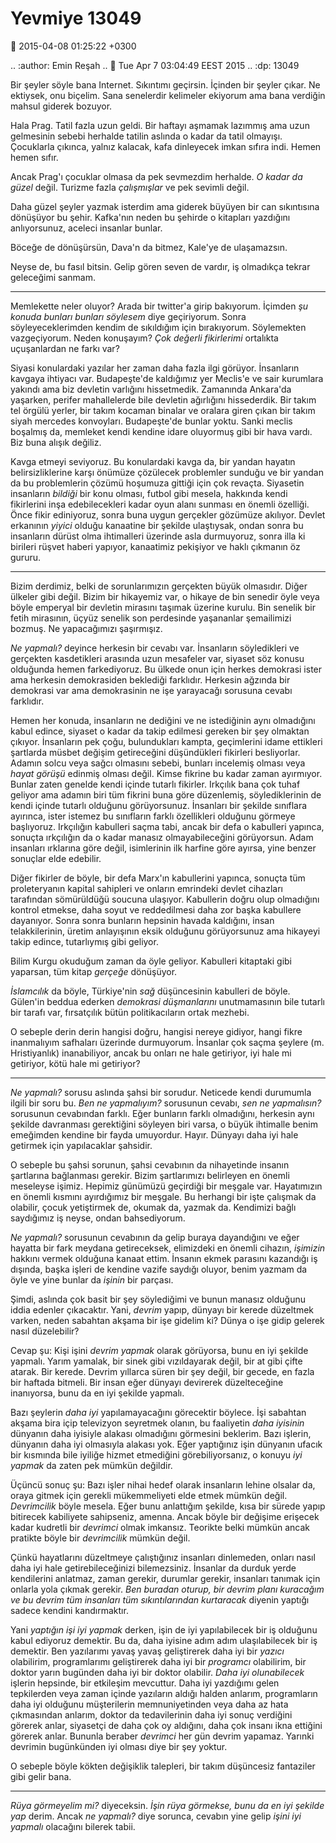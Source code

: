 Yevmiye 13049
=============

:date: 2015-04-08 01:25:22 +0300

.. :author: Emin Reşah
.. :date: Tue Apr  7 03:04:49 EEST 2015 
.. :dp: 13049 

Bir şeyler söyle bana Internet. Sıkıntımı geçirsin. İçinden bir şeyler
çıkar. Ne ektiysek, onu biçelim. Sana senelerdir kelimeler ekiyorum
ama bana verdiğin mahsul giderek bozuyor.

Hala Prag. Tatil fazla uzun geldi. Bir haftayı aşmamak lazımmış ama
uzun gelmesinin sebebi herhalde tatilin aslında o kadar da tatil
olmayışı. Çocuklarla çıkınca, yalnız kalacak, kafa dinleyecek imkan
sıfıra indi. Hemen hemen sıfır.

Ancak Prag'ı çocuklar olmasa da pek sevmezdim herhalde. *O kadar da
güzel* değil. Turizme fazla *çalışmışlar* ve pek sevimli değil.

Daha güzel şeyler yazmak isterdim ama giderek büyüyen bir can
sıkıntısına dönüşüyor bu şehir. Kafka'nın neden bu şehirde o kitapları
yazdığını anlıyorsunuz, aceleci insanlar bunlar.

Böceğe de dönüşürsün, Dava'n da bitmez, Kale'ye de ulaşamazsın. 

Neyse de, bu fasıl bitsin. Gelip gören seven de vardır, iş olmadıkça
tekrar geleceğimi sanmam.

------

Memlekette neler oluyor? Arada bir twitter'a girip bakıyorum. İçimden
*şu konuda bunları bunları söylesem* diye geçiriyorum. Sonra
söyleyeceklerimden kendim de sıkıldığım için bırakıyorum. Söylemekten
vazgeçiyorum. Neden konuşayım? *Çok değerli fikirlerimi* ortalıkta
uçuşanlardan ne farkı var?

Siyasi konulardaki yazılar her zaman daha fazla ilgi
görüyor. İnsanların kavgaya ihtiyacı var. Budapeşte'de kaldığımız yer
Meclis'e ve sair kurumlara yakındı ama biz devletin varlığını
hissetmedik. Zamanında Ankara'da yaşarken, perifer mahallelerde bile
devletin ağırlığını hissederdik. Bir takım tel örgülü yerler, bir
takım kocaman binalar ve oralara giren çıkan bir takım siyah mercedes
konvoyları. Budapeşte'de bunlar yoktu. Sanki meclis boşalmış da,
memleket kendi kendine idare oluyormuş gibi bir hava vardı. Biz buna
alışık değiliz.

Kavga etmeyi seviyoruz. Bu konulardaki kavga da, bir yandan hayatın
belirsizliklerine karşı önümüze çözülecek problemler sunduğu ve bir
yandan da bu problemlerin çözümü hoşumuza gittiği için çok
revaçta. Siyasetin insanların *bildiği* bir konu olması, futbol gibi
mesela, hakkında kendi fikirlerini inşa edebilecekleri kadar oyun
alanı sunması en önemli özelliği. Önce fikir ediniyoruz, sonra buna
uygun gerçekler gözümüze akılıyor. Devlet erkanının *yiyici* olduğu
kanaatine bir şekilde ulaştıysak, ondan sonra bu insanların dürüst
olma ihtimalleri üzerinde asla durmuyoruz, sonra illa ki birileri
rüşvet haberi yapıyor, kanaatimiz pekişiyor ve haklı çıkmanın öz
gururu.

------

Bizim derdimiz, belki de sorunlarımızın gerçekten büyük
olmasıdır. Diğer ülkeler gibi değil. Bizim bir hikayemiz var, o hikaye
de bin senedir öyle veya böyle emperyal bir devletin mirasını taşımak
üzerine kurulu. Bin senelik bir fetih mirasının, üçyüz senelik son
perdesinde yaşananlar şemailimizi bozmuş. Ne yapacağımızı şaşırmışız.

*Ne yapmalı?* deyince herkesin bir cevabı var. İnsanların söyledikleri
ve gerçekten kasdetikleri arasında uzun mesafeler var, siyaset söz
konusu olduğunda hemen farkediyoruz. Bu ülkede onun için herkes
demokrasi ister ama herkesin demokrasiden beklediği
farklıdır. Herkesin ağzında bir demokrasi var ama demokrasinin ne işe
yarayacağı sorusuna cevabı farklıdır.

Hemen her konuda, insanların ne dediğini ve ne istediğinin aynı
olmadığını kabul edince, siyaset o kadar da takip edilmesi gereken bir
şey olmaktan çıkıyor. İnsanların pek çoğu, bulundukları kampta,
geçimlerini idame ettikleri şartlarda müsbet değişim getireceğini
düşündükleri fikirleri besliyorlar. Adamın solcu veya sağcı olmasını
sebebi, bunları incelemiş olması veya *hayat görüşü* edinmiş olması
değil. Kimse fikrine bu kadar zaman ayırmıyor. Bunlar zaten genelde
kendi içinde tutarlı fikirler. Irkçılık bana çok tuhaf geliyor ama
adamın biri tüm fikrini buna göre düzenlemiş, söylediklerinin de kendi
içinde tutarlı olduğunu görüyorsunuz. İnsanları bir şekilde sınıflara
ayırınca, ister istemez bu sınıfların farklı özellikleri olduğunu
görmeye başlıyoruz. Irkçılığın kabulleri saçma tabi, ancak bir defa o
kabulleri yapınca, sonuçta ırkçılığın da o kadar manasız
olmayabileceğini görüyorsun. Adam insanları ırklarına göre değil,
isimlerinin ilk harfine göre ayırsa, yine benzer sonuçlar elde
edebilir.

Diğer fikirler de böyle, bir defa Marx'ın kabullerini yapınca, sonuçta
tüm proleteryanın kapital sahipleri ve onların emrindeki devlet
cihazları tarafından sömürüldüğü soucuna ulaşıyor. Kabullerin doğru
olup olmadığını kontrol etmekse, daha soyut ve reddedilmesi daha zor
başka kabullere dayanıyor. Sonra sonra bunların hepsinin havada
kaldığını, insan telakkilerinin, üretim anlayışının eksik olduğunu
görüyorsunuz ama hikayeyi takip edince, tutarlıymış gibi geliyor.

Bilim Kurgu okuduğum zaman da öyle geliyor. Kabulleri kitaptaki gibi
yaparsan, tüm kitap *gerçeğe* dönüşüyor.

*İslamcılık* da böyle, Türkiye'nin *sağ* düşüncesinin kabulleri de
böyle. Gülen'in beddua ederken *demokrasi düşmanlarını* unutmamasının
bile tutarlı bir tarafı var, fırsatçılık bütün politikacıların ortak
mezhebi.

O sebeple derin derin hangisi doğru, hangisi nereye gidiyor, hangi
fikre inanmalıyım safhaları üzerinde durmuyorum. İnsanlar çok saçma
şeylere (m. Hristiyanlık) inanabiliyor, ancak bu onları ne hale
getiriyor, iyi hale mi getiriyor, kötü hale mi getiriyor?

------

*Ne yapmalı?* sorusu aslında şahsi bir sorudur. Neticede kendi
durumumla ilgili bir soru bu. *Ben ne yapmalıyım?* sorusunun cevabı,
*sen ne yapmalısın?* sorusunun cevabından farklı. Eğer bunların farklı
olmadığını, herkesin aynı şekilde davranması gerektiğini söyleyen biri
varsa, o büyük ihtimalle benim emeğimden kendine bir fayda
umuyordur. Hayır. Dünyayı daha iyi hale getirmek için yapılacaklar
şahsidir.

O sebeple bu şahsi sorunun, şahsi cevabının da nihayetinde insanın
şartlarına bağlanması gerekir. Bizim şartlarımızı belirleyen en önemli
meseleyse işimiz. Hepimiz günümüzü geçirdiği bir meşgale
var. Hayatımızın en önemli kısmını ayırdığımız bir meşgale. Bu
herhangi bir işte çalışmak da olabilir, çocuk yetiştirmek de, okumak
da, yazmak da. Kendimizi bağlı saydığımız iş neyse, ondan
bahsediyorum.

*Ne yapmalı?* sorusunun cevabının da gelip buraya dayandığını ve eğer
hayatta bir fark meydana getireceksek, elimizdeki en önemli cihazın,
*işimizin* hakkını vermek olduğuna kanaat ettim. İnsanın ekmek
parasını kazandığı iş dışında, başka işleri de kendine vazife saydığı
oluyor, benim yazmam da öyle ve yine bunlar da *işinin* bir parçası.

Şimdi, aslında çok basit bir şey söylediğimi ve bunun manasız olduğunu
iddia edenler çıkacaktır. Yani, *devrim* yapıp, dünyayı bir kerede
düzeltmek varken, neden sabahtan akşama bir işe gidelim ki? Dünya o
işe gidip gelerek nasıl düzelebilir?

Cevap şu: Kişi işini *devrim yapmak* olarak görüyorsa, bunu en iyi
şekilde yapmalı. Yarım yamalak, bir sinek gibi vızıldayarak değil, bir
at gibi çifte atarak. Bir kerede. Devrim yıllarca süren bir şey değil,
bir gecede, en fazla bir haftada bitmeli. Bir insan eğer dünyayı
devirerek düzelteceğine inanıyorsa, bunu da en iyi şekilde yapmalı.

Bazı şeylerin *daha iyi* yapılamayacağını görecektir böylece. İşi
sabahtan akşama bira içip televizyon seyretmek olanın, bu faaliyetin
*daha iyisinin* dünyanın daha iyisiyle alakası olmadığını görmesini
beklerim. Bazı işlerin, dünyanın daha iyi olmasıyla alakası yok. Eğer
yaptığınız işin dünyanın ufacık bir kısmında bile iyiliğe hizmet
etmediğini görebiliyorsanız, o konuyu *iyi yapmak* da zaten pek mümkün
değildir.

Üçüncü sonuç şu: Bazı işler nihai hedef olarak insanların lehine
olsalar da, oraya gitmek için gerekli mükemmeliyeti elde etmek mümkün
değil. *Devrimcilik* böyle mesela. Eğer bunu anlattığım şekilde, kısa
bir sürede yapıp bitirecek kabiliyete sahipseniz, amenna. Ancak böyle
bir değişime erişecek kadar kudretli bir *devrimci* olmak
imkansız. Teorikte belki mümkün ancak pratikte böyle bir *devrimcilik*
mümkün değil. 

Çünkü hayatlarını düzeltmeye çalıştığınız insanları dinlemeden, onları
nasıl daha iyi hale getirebileceğinizi bilemezsiniz. İnsanlar da
durduk yerde kendilerini anlatmaz, zaman gerekir, durumlar gerekir,
insanları tanımak için onlarla yola çıkmak gerekir. *Ben buradan
oturup, bir devrim planı kuracağım ve bu devrim tüm insanları tüm
sıkıntılarından kurtaracak* diyenin yaptığı sadece kendini
kandırmaktır. 

Yani *yaptığın işi iyi yapmak* derken, işin de iyi yapılabilecek bir
iş olduğunu kabul ediyoruz demektir. Bu da, daha iyisine adım adım
ulaşılabilecek bir iş demektir. Ben yazılarımı yavaş yavaş
geliştirerek daha iyi bir *yazıcı* olabilirim, programlarımı
geliştirerek daha iyi bir *programcı* olabilirim, bir doktor yarın
bugünden daha iyi bir doktor olabilir. *Daha iyi olunabilecek* işlerin
hepsinde, bir etkileşim mevcuttur. Daha iyi yazdığımı gelen
tepkilerden veya zaman içinde yazıların aldığı halden anlarım,
programların daha iyi olduğunu müşterilerin memnuniyetinden veya daha
az hata çıkmasından anlarım, doktor da tedavilerinin daha iyi sonuç
verdiğini görerek anlar, siyasetçi de daha çok oy aldığını, daha çok
insanı ikna ettiğini görerek anlar. Bununla beraber *devrimci* her gün
devrim yapamaz. Yarınki devrimin bugünkünden iyi olması diye bir şey
yoktur.

O sebeple böyle kökten değişiklik talepleri, bir takım düşüncesiz
fantaziler gibi gelir bana.

------

*Rüya görmeyelim mi?* diyeceksin. *İşin rüya görmekse, bunu da en iyi
şekilde yap* derim. Ancak *ne yapmalı?* diye sorunca, cevabın yine
gelip *işini iyi yapmalı* olacağını bilerek tabii.


